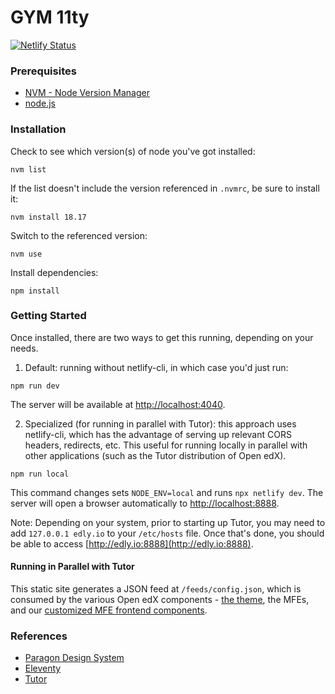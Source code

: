 # GYM 11ty

[![Netlify Status](https://api.netlify.com/api/v1/badges/655fce6b-0f21-4083-8b06-2d87de788b79/deploy-status)](https://app.netlify.com/sites/gym-11ty/deploys)


### Prerequisites
- [NVM - Node Version Manager](https://github.com/nvm-sh/nvm)
- [node.js](https://nodejs.org/)

### Installation
Check to see which version(s) of node you've got installed:
```
nvm list
```

If the list doesn't include the version referenced in `.nvmrc`, be sure to install it:
```
nvm install 18.17
```

Switch to the referenced version:

```
nvm use
```

Install dependencies:
```
npm install
```

### Getting Started
Once installed, there are two ways to get this running, depending on your needs.
1. Default: running without netlify-cli, in which case you'd just run:
```
npm run dev
```
The server will be available at [http://localhost:4040](http://localhost:4040).

2. Specialized (for running in parallel with Tutor): this approach uses netlify-cli, which has the advantage of serving up relevant CORS headers, redirects, etc. This useful for running locally in parallel with other applications (such as the Tutor distribution of Open edX).
```
npm run local
```
This command changes sets `NODE_ENV=local` and runs `npx netlify dev`. The server will open a browser automatically to [http://localhost:8888](http://localhost:8888).

Note: Depending on your system, prior to starting up Tutor, you may need to add `127.0.0.1 edly.io` to your `/etc/hosts` file. Once that's done, you should be able to access [http://edly.io:8888](http://edly.io:8888).

#### Running in Parallel with Tutor
This static site generates a JSON feed at `/feeds/config.json`, which is consumed by the various Open edX components - [the theme](https://github.com/gymnasium/gym-theme), the MFEs, and our [customized MFE frontend components](https://github.com/gymnasium/gym-frontend-components).

### References
- [Paragon Design System](https://paragon-openedx.netlify.app/)
- [Eleventy](https://www.11ty.dev/)
- [Tutor](https://github.com/overhangio/tutor)
